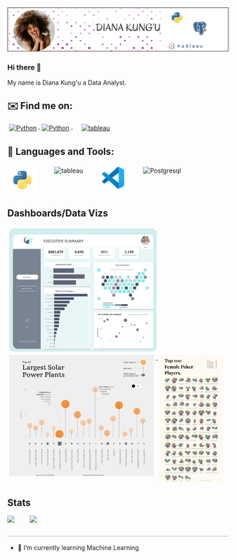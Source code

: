 ![Header](/Assets/Header.png)

### Hi there 👋

My name is Diana Kung'u a Data Analyst.

## ✉️ Find me on:

 <a href="https://www.linkedin.com/in/dianakungu/" target="_blank" rel="noopener noreferrer"> <img src="https://download.logo.wine/logo/LinkedIn/LinkedIn-Logo.wine.png" alt="Python" height="60" style="vertical-align:top; margin:4px"> </a>
 <a href="https://twitter.com/d_kungu"> <img src="https://encrypted-tbn0.gstatic.com/images?q=tbn:ANd9GcTMUZpSqWDzo2aBAFN3lDM1FCsQyY302dBkcg&usqp=CAU" alt="Python" height="40" style="vertical-align:top; margin:4px"> </a> &nbsp;&nbsp;&nbsp;
 <a href="https://public.tableau.com/app/profile/dianakungu"> <img  src="https://public.tableau.com/app/assets/images/tableau-public-logo-with-padding.png" alt="tableau" height="80"  style="vertical-align:top; margin:4px"/> 
 </a>

## 🧰 Languages and Tools:
<div>
<img  src="https://raw.githubusercontent.com/github/explore/80688e429a7d4ef2fca1e82350fe8e3517d3494d/topics/python/python.png" alt="Python" height="60" style="vertical-align:top; margin:4px"/> &nbsp;&nbsp;&nbsp;&nbsp;&nbsp;&nbsp;&nbsp;
<img  src="https://i2.wp.com/zappysys.com/blog/wp-content/uploads/2018/06/tableau-integration-logo.png?fit=376%2C376&amp;ssl=1" alt="tableau" height="50" style="vertical-align:top; margin:4px"/>  &nbsp;&nbsp;&nbsp;&nbsp;&nbsp;&nbsp;&nbsp;
<img  src="https://raw.githubusercontent.com/github/explore/80688e429a7d4ef2fca1e82350fe8e3517d3494d/topics/visual-studio-code/visual-studio-code.png" alt="VS Code" height="50" style="vertical-align:top; margin:4px"/>  &nbsp;&nbsp;&nbsp;&nbsp;&nbsp;&nbsp;&nbsp;
<img  src="https://encrypted-tbn0.gstatic.com/images?q=tbn:ANd9GcSYTt2U56INRInIvDUlRb-ZfcXbzxB5W_MOaw&usqp=CAU" alt="Postgresql" height="60" width= "100" style="vertical-align:top; margin:4px"/> 
<div>



## Dashboards/Data Vizs
</p>
 <a href="https://public.tableau.com/app/profile/dianakungu/viz/Aws-ExecutiveDashboard/Overview" target="_blank" rel="noopener noreferrer"> <img src="Assets\Overview.png" alt="Python" height="280" style="vertical-align:top; margin:4px"> 
 </a>
 <a href="https://public.tableau.com/views/WorldLargestSolarPowerPlants/Dashboard1?:language=en-US&:display_count=n&:origin=viz_share_link" target="_blank" rel="noopener noreferrer"> <img src="Assets\Dashboard 1(6).png" alt="Python" height="275" style="vertical-align:top; margin:4px">
  </a>
 <a href="https://public.tableau.com/app/profile/dianakungu/viz/Top100FemalePokerPlayers/Dashboard1" target="_blank" rel="noopener noreferrer"> <img src="Assets\Dashboard 1(7).png" alt="Python" height="290" style="vertical-align:top; margin:4px"> 
 </a>
 </p>

## Stats
<div>
<img src="https://github-readme-stats.vercel.app/api?username=diana-kungu&show_icons=true&theme=tokyonight" />  &nbsp;&nbsp;&nbsp;&nbsp;&nbsp;&nbsp;&nbsp;
<img src= "https://github-readme-stats.vercel.app/api/top-langs/?username=diana-kungu" />
<div>

![Line](/Assets/Line.png)

- 🌱 I’m currently learning Machine Learning


<!--
**diana-kungu/diana-kungu** is a ✨ _special_ ✨ repository because its `README.md` (this file) appears on your GitHub profile.

Here are some ideas to get you started:

- 🔭 I’m currently working on ...

- 👯 I’m looking to collaborate on ...
- 🤔 I’m looking for help with ...
- 💬 Ask me about ...
- 📫 How to reach me: ...
- 😄 Pronouns: ...
- ⚡ Fun fact: ...
-->
